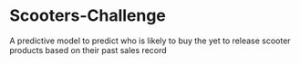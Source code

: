 # Scooters-Challenge
A predictive model to predict who is likely to buy the yet to release scooter products based on their past sales record
